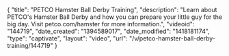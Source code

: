 {
    "title": "PETCO Hamster Ball Derby Training",
    "description": "Learn about PETCO's Hamster Ball Derby and how you can prepare your little guy for the big day. Visit petco.com\/hamster for more information.",
    "videoid": "144719",
    "date_created": "1394589017",
    "date_modified": "1418181174",
    "type": "captivate",
    "layout": "video",
    "url": "\/v\/petco-hamster-ball-derby-training\/144719"
}